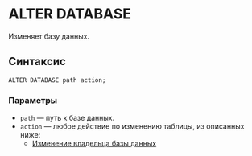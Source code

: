 # ALTER DATABASE

Изменяет базу данных.

## Синтаксис

```yql
ALTER DATABASE path action;
```

### Параметры

* `path` — путь к базе данных.
* `action` — любое действие по изменению таблицы, из описанных ниже:
    * [Изменение владельца базы данных](owner.md)
